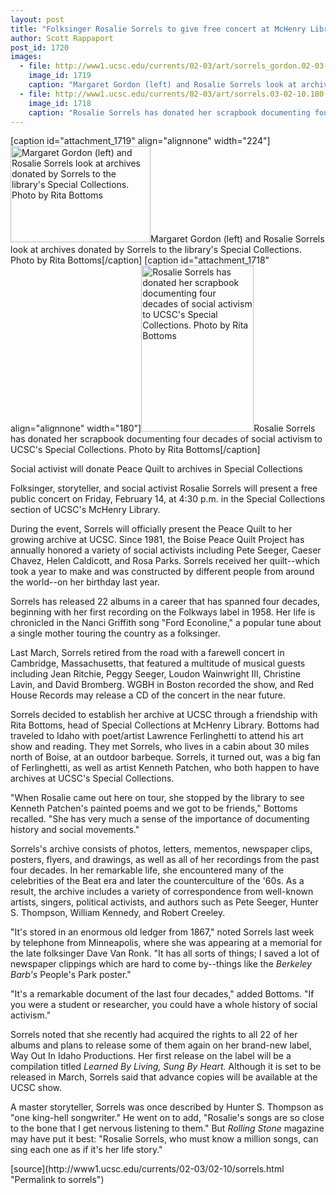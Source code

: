 ```yaml
---
layout: post
title: "Folksinger Rosalie Sorrels to give free concert at McHenry Library"
author: Scott Rappaport
post_id: 1720
images:
  - file: http://www1.ucsc.edu/currents/02-03/art/sorrels_gordon.02-03-10.224.jpg
    image_id: 1719
    caption: "Margaret Gordon (left) and Rosalie Sorrels look at archives donated by Sorrels to the library's Special Collections. Photo by Rita Bottoms"
  - file: http://www1.ucsc.edu/currents/02-03/art/sorrels.03-02-10.180.jpg
    image_id: 1718
    caption: "Rosalie Sorrels has donated her scrapbook documenting four decades of social activism to UCSC's Special Collections. Photo by Rita Bottoms"
---
```


[caption id="attachment_1719" align="alignnone" width="224"]<a href="http://localhost/mysite/wp-content/uploads/2003/02/sorrels_gordon.02-03-10.224.jpg"><img class="size-full wp-image-1719" src="http://localhost/mysite/wp-content/uploads/2003/02/sorrels_gordon.02-03-10.224.jpg" alt="Margaret Gordon (left) and Rosalie Sorrels look at archives donated by Sorrels to the library's Special Collections. Photo by Rita Bottoms" width="224" height="154" /></a>Margaret Gordon (left) and Rosalie Sorrels look at archives donated by Sorrels to the library's Special Collections. Photo by Rita Bottoms[/caption]
[caption id="attachment_1718" align="alignnone" width="180"]<a href="http://localhost/mysite/wp-content/uploads/2003/02/sorrels.03-02-10.180.jpg"><img class="size-full wp-image-1718" src="http://localhost/mysite/wp-content/uploads/2003/02/sorrels.03-02-10.180.jpg" alt="Rosalie Sorrels has donated her scrapbook documenting four decades of social activism to UCSC's Special Collections. Photo by Rita Bottoms" width="180" height="266" /></a>Rosalie Sorrels has donated her scrapbook documenting four decades of social activism to UCSC's Special Collections. Photo by Rita Bottoms[/caption]
<p class="sectionheadblack">
  Social activist will donate Peace Quilt to archives in Special Collections
</p>
<p>
  Folksinger, storyteller, and social activist Rosalie Sorrels will present a free public concert on Friday, February 14, at 4:30 p.m. in the Special Collections section of UCSC's McHenry Library.
</p>
<p>
  During the event, Sorrels will officially present the Peace Quilt to her growing archive at UCSC. Since 1981, the Boise Peace Quilt Project has annually honored a variety of social activists including Pete Seeger, Caeser Chavez, Helen Caldicott, and Rosa Parks. Sorrels received her quilt--which took a year to make and was constructed by different people from around the world--on her birthday last year.<br>
</p>
<p>
  Sorrels has released 22 albums in a career that has spanned four decades, beginning with her first recording on the Folkways label in 1958. Her life is chronicled in the Nanci Griffith song "Ford Econoline," a popular tune about a single mother touring the country as a folksinger.<br>
</p>
<p>
  Last March, Sorrels retired from the road with a farewell concert in Cambridge, Massachusetts, that featured a multitude of musical guests including Jean Ritchie, Peggy Seeger, Loudon Wainwright III, Christine Lavin, and David Bromberg. WGBH in Boston recorded the show, and Red House Records may release a CD of the concert in the near future.<br>
</p>
<p>
  Sorrels decided to establish her archive at UCSC through a friendship with Rita Bottoms, head of Special Collections at McHenry Library. Bottoms had traveled to Idaho with poet/artist Lawrence Ferlinghetti to attend his art show and reading. They met Sorrels, who lives in a cabin about 30 miles north of Boise, at an outdoor barbeque. Sorrels, it turned out, was a big fan of Ferlinghetti, as well as artist Kenneth Patchen, who both happen to have archives at UCSC's Special Collections.<br>
</p>
<p>
  "When Rosalie came out here on tour, she stopped by the library to see Kenneth Patchen's painted poems and we got to be friends," Bottoms recalled. "She has very much a sense of the importance of documenting history and social movements."<br>
</p>
<p>
  Sorrels's archive consists of photos, letters, mementos, newspaper clips, posters, flyers, and drawings, as well as all of her recordings from the past four decades. In her remarkable life, she encountered many of the celebrities of the Beat era and later the counterculture of the '60s. As a result, the archive includes a variety of correspondence from well-known artists, singers, political activists, and authors such as Pete Seeger, Hunter S. Thompson, William Kennedy, and Robert Creeley.<br>
</p>
<p>
  "It's stored in an enormous old ledger from 1867," noted Sorrels last week by telephone from Minneapolis, where she was appearing at a memorial for the late folksinger Dave Van Ronk. "It has all sorts of things; I saved a lot of newspaper clippings which are hard to come by--things like the <i>Berkeley Barb's</i> People's Park poster."<br>
</p>
<p>
  "It's a remarkable document of the last four decades," added Bottoms. "If you were a student or researcher, you could have a whole history of social activism."<br>
</p>
<p>
  Sorrels noted that she recently had acquired the rights to all 22 of her albums and plans to release some of them again on her brand-new label, Way Out In Idaho Productions. Her first release on the label will be a compilation titled <i>Learned By Living, Sung By Heart.</i> Although it is set to be released in March, Sorrels said that advance copies will be available at the UCSC show.<br>
</p>
<p>
  A master storyteller, Sorrels was once described by Hunter S. Thompson as "one king-hell songwriter." He went on to add, "Rosalie's songs are so close to the bone that I get nervous listening to them." But <i>Rolling Stone</i> magazine may have put it best: "Rosalie Sorrels, who must know a million songs, can sing each one as if it's her life story."<br>
</p>
[source](http://www1.ucsc.edu/currents/02-03/02-10/sorrels.html "Permalink to sorrels")
